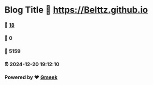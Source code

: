 # Blog Title :link: https://Belttz.github.io 
### :page_facing_up: [18](https://Belttz.github.io/tag.html) 
### :speech_balloon: 0 
### :hibiscus: 5159 
### :alarm_clock: 2024-12-20 19:12:10 
### Powered by :heart: [Gmeek](https://github.com/Meekdai/Gmeek)
